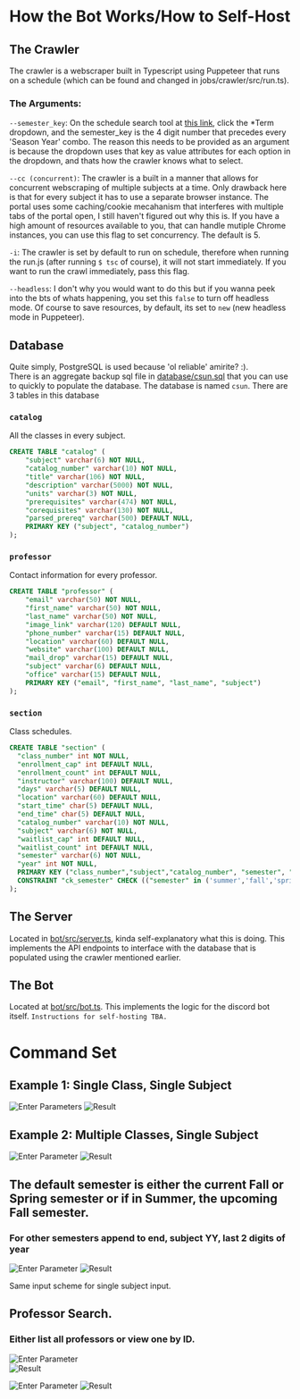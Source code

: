 

<!---Discord Bot:\
https://discord.com/api/oauth2/authorize?client_id=1001804710744948756&permissions=36507290688&scope=bot \
Help Command: !csun help or /help
-->

# How the Bot Works/How to Self-Host

## **The Crawler**
The crawler is a webscraper built in Typescript using Puppeteer that runs on a schedule (which can be found and changed in jobs/crawler/src/run.ts).
### The Arguments:
`--semester_key`: On the schedule search tool at [this link](https://cmsweb.csun.edu/psc/CNRPRD/EMPLOYEE/SA/c/NR_SSS_COMMON_MENU.NR_SSS_SOC_BASIC_C.GBL?PortalActualURL=https%3a%2f%2fcmsweb.csun.edu%2fpsc%2fCNRPRD%2fEMPLOYEE%2fSA%2fc%2fNR_SSS_COMMON_MENU.NR_SSS_SOC_BASIC_C.GBL&PortalContentURL=https%3a%2f%2fcmsweb.csun.edu%2fpsc%2fCNRPRD%2fEMPLOYEE%2fSA%2fc%2fNR_SSS_COMMON_MENU.NR_SSS_SOC_BASIC_C.GBL&PortalContentProvider=SA&PortalCRefLabel=Class%20Search&PortalRegistryName=EMPLOYEE&PortalServletURI=https%3a%2f%2fmynorthridge.csun.edu%2fpsp%2fPANRPRD%2f&PortalURI=https%3a%2f%2fmynorthridge.csun.edu%2fpsc%2fPANRPRD%2f&PortalHostNode=EMPL&NoCrumbs=yes&PortalKeyStruct=yes), click the *Term dropdown, and the semester_key is the 4 digit number that precedes every 'Season Year' combo.
The reason this needs to be provided as an argument is because the dropdown uses that key as value attributes for each option in the dropdown, and thats how the crawler knows what to select.

`--cc (concurrent)`: The crawler is a built in a manner that allows for concurrent webscraping of multiple subjects at a time. Only drawback here is that for every subject it has to use a separate browser instance. The portal uses some caching/cookie mecahanism that interferes with multiple tabs of the portal open, I still haven't figured out why this is. If you have a high amount of resources available to you, that can handle mutiple Chrome instances, you can use this flag to set concurrency. The default is 5.

`-i`: The crawler is set by default to run on schedule, therefore when running the run.js (after running `$ tsc` of course), it will not start immediately. If you want to run the crawl immediately, pass this flag. 

`--headless`: I don't why you would want to do this but if you wanna peek into the bts of whats happening, you set this `false` to turn off headless mode. Of course to save resources, by default, its set to `new` (new headless mode in Puppeteer).
## **Database**
Quite simply, PostgreSQL is used because 'ol reliable' amirite? :). <br>
There is an aggregate backup sql file in [database/csun.sql](https://github.com/kyeou/CSUN-Catalog-and-Schedules/blob/main/database/csun.sql) that you can use to quickly to populate the database.
The database is named `csun`. There are 3 tables in this database <br>
### **`catalog`** 
All the classes in every subject. 
```sql
CREATE TABLE "catalog" (
    "subject" varchar(6) NOT NULL,
    "catalog_number" varchar(10) NOT NULL,
    "title" varchar(106) NOT NULL,
    "description" varchar(5000) NOT NULL,
    "units" varchar(3) NOT NULL,
    "prerequisites" varchar(474) NOT NULL,
    "corequisites" varchar(130) NOT NULL,
    "parsed_prereq" varchar(500) DEFAULT NULL,
    PRIMARY KEY ("subject", "catalog_number")
);
```

### **`professor`**
Contact information for every professor.
```sql
CREATE TABLE "professor" (
    "email" varchar(50) NOT NULL,
    "first_name" varchar(50) NOT NULL,
    "last_name" varchar(50) NOT NULL,
    "image_link" varchar(120) DEFAULT NULL,
    "phone_number" varchar(15) DEFAULT NULL,
    "location" varchar(60) DEFAULT NULL,
    "website" varchar(100) DEFAULT NULL,
    "mail_drop" varchar(15) DEFAULT NULL,
    "subject" varchar(6) DEFAULT NULL,
    "office" varchar(15) DEFAULT NULL,
    PRIMARY KEY ("email", "first_name", "last_name", "subject")
);
```
### **`section`**
Class schedules.
```sql
CREATE TABLE "section" (
  "class_number" int NOT NULL,
  "enrollment_cap" int DEFAULT NULL,
  "enrollment_count" int DEFAULT NULL,
  "instructor" varchar(100) DEFAULT NULL,
  "days" varchar(5) DEFAULT NULL,
  "location" varchar(60) DEFAULT NULL,
  "start_time" char(5) DEFAULT NULL,
  "end_time" char(5) DEFAULT NULL,
  "catalog_number" varchar(10) NOT NULL,
  "subject" varchar(6) NOT NULL,
  "waitlist_cap" int DEFAULT NULL,
  "waitlist_count" int DEFAULT NULL,
  "semester" varchar(6) NOT NULL,
  "year" int NOT NULL,
  PRIMARY KEY ("class_number","subject","catalog_number", "semester", "year"),
  CONSTRAINT "ck_semester" CHECK (("semester" in ('summer','fall','spring','winter')))
);
```
## **The Server**
Located in [bot/src/server.ts](https://github.com/kyeou/CSUN-Catalog-and-Schedules/blob/main/bot/src/server.ts), kinda self-explanatory what this is doing. This implements the API endpoints to interface with the database that is populated using the crawler mentioned earlier. 
## **The Bot**
Located at [bot/src/bot.ts](https://github.com/kyeou/CSUN-Catalog-and-Schedules/blob/main/bot/src/bot.ts). This implements the logic for the discord bot itself. `Instructions for self-hosting TBA.`




# Command Set

## Example 1: Single Class, Single Subject

![Enter Parameters](imgs/ent_parms.png)
![Result](imgs/result.png)

## Example 2: Multiple Classes, Single Subject

![Enter Parameter](imgs/multi-class_input.png)
![Result](imgs/multi-class_ouput.png)


## The default semester is either the current Fall or Spring semester or if in Summer, the upcoming Fall semester. 
### For other semesters append to end, subject YY, last 2 digits of year

![Enter Parameter](imgs/multi_diff_semester_input.png)
![Result](imgs/multi_diff_semester_output.png)

Same input scheme for single subject input.


## Professor Search. 
### Either list all professors or view one by ID.

![Enter Parameter](imgs/prof_search_input.png)<br>
![Result](imgs/prof_search_output.png)


![Enter Parameter](imgs/prof_search_input1.png)
![Result](imgs/prof_search_output1.png)
